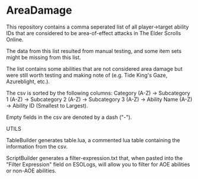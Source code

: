 # AreaDamage
This repository contains a comma seperated list of all player->target ability IDs that are considered to be area-of-effect attacks in The Elder Scrolls Online.

The data from this list resulted from manual testing, and some item sets might be missing from this list.

The list contains some abilities that are not considered area damage but were still worth testing and making note of (e.g. Tide King's Gaze, Azureblight, etc.).

The csv is sorted by the following columns: Category (A-Z) -> Subcategory 1 (A-Z) -> Subcategory 2 (A-Z) -> Subcategory 3 (A-Z) -> Ability Name (A-Z) -> Ability ID (Smallest to Largest).

Empty fields in the csv are denoted by a dash ("-").

UTILS

TableBuilder generates table.lua, a commented lua table containing the information from the csv.

ScriptBuilder generates a filter-expression.txt that, when pasted into the "Filter Expression" field on ESOLogs, will allow you to filter for AOE abilities or non-AOE abilities. 